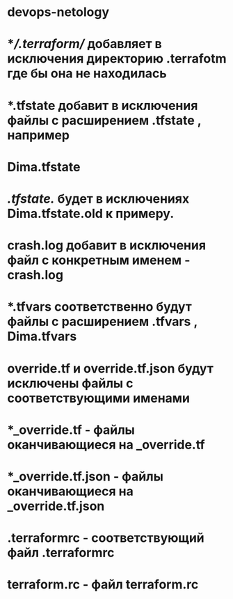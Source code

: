 # devops-netology
# **/.terraform/* добавляет в исключения директорию .terrafotm где бы она не находилась

# *.tfstate добавит в исключения файлы с расширением .tfstate , например
# Dima.tfstate
# *.tfstate.* будет в исключениях Dima.tfstate.old к примеру.

# crash.log добавит в исключения файл с конкретным именем - crash.log

# *.tfvars соответственно будут файлы с расширением .tfvars , Dima.tfvars

# override.tf и override.tf.json будут исключены файлы с соответствующими именами

# *_override.tf - файлы оканчивающиеся на _override.tf
# *_override.tf.json - файлы оканчивающиеся на _override.tf.json

# .terraformrc - соответствующий файл .terraformrc 
# terraform.rc - файл terraform.rc 
#
